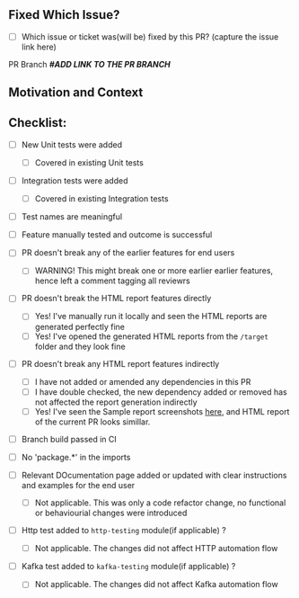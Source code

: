 # <Feature Title>

## Fixed Which Issue?
- [ ] Which issue or ticket was(will be) fixed by this PR? (capture the issue link here)

PR Branch
**_#ADD LINK TO THE PR BRANCH_**

## Motivation and Context

## Checklist:

* [ ] New Unit tests were added
  * [ ] Covered in existing Unit tests

* [ ] Integration tests were added
  * [ ] Covered in existing Integration tests

* [ ] Test names are meaningful

* [ ] Feature manually tested and outcome is successful

* [ ] PR doesn't break any of the earlier features for end users
  * [ ] WARNING! This might break one or more earlier earlier features, hence left a comment tagging all reviewrs

* [ ] PR doesn't break the HTML report features directly
  * [ ] Yes! I've manually run it locally and seen the HTML reports are generated perfectly fine
  * [ ] Yes! I've opened the generated HTML reports from the `/target` folder and they look fine

* [ ] PR doesn't break any HTML report features indirectly
  * [ ] I have not added or amended any dependencies in this PR
  * [ ] I have double checked, the new dependency added or removed has not affected the report generation indirectly
  * [ ] Yes! I've seen the Sample report screenshots [here](https://github.com/authorjapps/zerocode/issues/694#issuecomment-2505958433), and HTML report of the current PR looks simillar.

* [ ] Branch build passed in CI

* [ ] No 'package.*' in the imports

* [ ] Relevant DOcumentation page added or updated with clear instructions and examples for the end user
  * [ ] Not applicable. This was only a code refactor change, no functional or behaviourial changes were introduced

* [ ] Http test added to `http-testing` module(if applicable) ?
  * [ ] Not applicable. The changes did not affect HTTP automation flow

* [ ] Kafka test added to `kafka-testing` module(if applicable) ?
  * [ ] Not applicable. The changes did not affect Kafka automation flow
